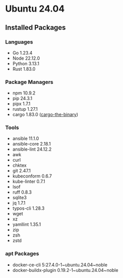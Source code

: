 # Ubuntu 24.04

## Installed Packages

### Languages

- Go 1.23.4
- Node 22.12.0
- Python 3.13.1
- Rust 1.83.0

### Package Managers

- npm 10.9.2
- pip 24.3.1
- pipx 1.7.1
- rustup 1.27.1
- cargo 1.83.0 ([cargo-the-binary](https://github.com/rust-lang/cargo/blob/master/src/cargo/version.rs))

### Tools

- ansible 11.1.0
- ansible-core 2.18.1
- ansible-lint 24.12.2
- awk
- curl
- chktex
- git 2.47.1
- kubeconform 0.6.7
- kube-linter 0.7.1
- lsof
- ruff 0.8.3
- sqlite3
- jq 1.7.1
- typos-cli 1.28.3
- wget
- xz
- yamllint 1.35.1
- zip
- zsh
- zstd

### apt Packages

- docker-ce-cli 5:27.4.0-1\~ubuntu.24.04\~noble
- docker-buildx-plugin 0.19.2-1\~ubuntu.24.04\~noble
